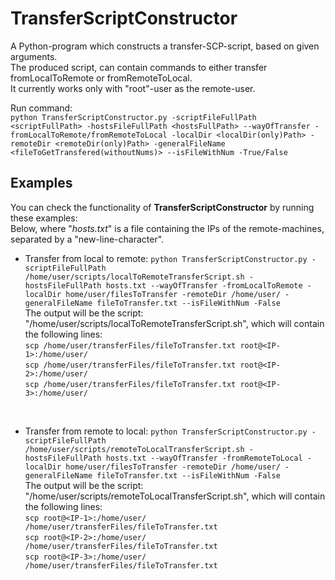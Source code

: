 TransferScriptConstructor
=========================

A Python-program which constructs a transfer-SCP-script, based on given arguments.<br/>
The produced script, can contain commands to either transfer fromLocalToRemote or fromRemoteToLocal.<br/>
It currently works only with "root"-user as the remote-user.<br/>

Run command:<br/>
``python TransferScriptConstructor.py -scriptFileFullPath <scriptFullPath> -hostsFileFullPath <hostsFullPath> --wayOfTransfer -fromLocalToRemote/fromRemoteToLocal -localDir <localDir(only)Path> -remoteDir <remoteDir(only)Path> -generalFileName <fileToGetTransfered(withoutNums)> --isFileWithNum -True/False``<br/>

Examples
--------
You can check the functionality of **TransferScriptConstructor** by running these examples:<br/>
Below, where "*hosts.txt*" is a file containing the IPs of the remote-machines, separated by a "new-line-character".<br/>

- Transfer from local to remote:
``python TransferScriptConstructor.py -scriptFileFullPath /home/user/scripts/localToRemoteTransferScript.sh -hostsFileFullPath hosts.txt --wayOfTransfer -fromLocalToRemote -localDir home/user/filesToTransfer -remoteDir /home/user/ -generalFileName fileToTransfer.txt --isFileWithNum -False``<br/>
The output will be the script: "/home/user/scripts/localToRemoteTransferScript.sh", which will contain the following lines:<br/>
``scp /home/user/transferFiles/fileToTransfer.txt root@<IP-1>:/home/user/``<br/>
``scp /home/user/transferFiles/fileToTransfer.txt root@<IP-2>:/home/user/``<br/>
``scp /home/user/transferFiles/fileToTransfer.txt root@<IP-3>:/home/user/``<br/>
<br/>

- Transfer from remote to local:
``python TransferScriptConstructor.py -scriptFileFullPath /home/user/scripts/remoteToLocalTransferScript.sh -hostsFileFullPath hosts.txt --wayOfTransfer -fromRemoteToLocal -localDir home/user/filesToTransfer -remoteDir /home/user/ -generalFileName fileToTransfer.txt --isFileWithNum -False``<br/>
The output will be the script: "/home/user/scripts/remoteToLocalTransferScript.sh", which will contain the following lines:<br/>
``scp root@<IP-1>:/home/user/ /home/user/transferFiles/fileToTransfer.txt``<br/>
``scp root@<IP-2>:/home/user/ /home/user/transferFiles/fileToTransfer.txt``<br/>
``scp root@<IP-3>:/home/user/ /home/user/transferFiles/fileToTransfer.txt``<br/>
